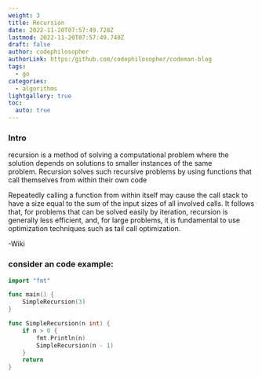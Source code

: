 ```yaml
---
weight: 3
title: Recursion
date: 2022-11-20T07:57:49.728Z
lastmod: 2022-11-20T07:57:49.740Z
draft: false
author: codephilosopher
authorLink: https:/github.com/codephilosopher/codeman-blog
tags:
  - go
categories:
  - algorithms
lightgallery: true
toc:
  auto: true
---
```

### I﻿ntro

recursion is a method of solving a computational problem where the solution depends on solutions to smaller instances of the same problem. Recursion solves such recursive problems by using functions that call themselves from within their own code 

Repeatedly calling a function from within itself may cause the call stack to have a size equal to the sum of the input sizes of all involved calls. It follows that, for problems that can be solved easily by iteration, recursion is generally less efficient, and, for large problems, it is fundamental to use  optimization techniques such as tail call optimization.[](recursion)

\-Wiki

### consider an code example:

```go
import "fmt"

func main() {
	SimpleRecursion(3)
}

func SimpleRecursion(n int) {
	if n > 0 {
		fmt.Println(n)
		SimpleRecursion(n - 1)
	}
	return
}
```
